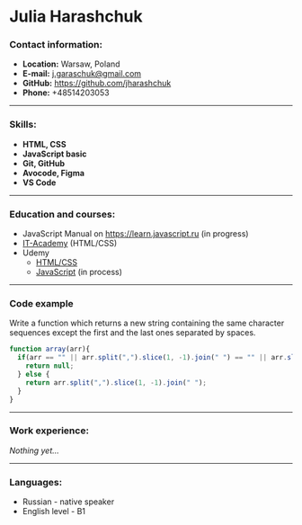 # **Julia Harashchuk**


### **Contact information:**
* **Location:** Warsaw, Poland
* **E-mail:** j.garaschuk@gmail.com
* **GitHub:** https://github.com/jharashchuk
* **Phone:** +48514203053 

---

### **Skills:**
* **HTML, CSS** 
* **JavaScript basic**
* **Git, GitHub**
* **Avocode, Figma**
* **VS Code**

---

### **Education and courses:**
* JavaScript Manual on https://learn.javascript.ru (in progress)
* [IT-Academy](https://www.it-academy.by) (HTML/CSS) 
* Udemy 
    * [HTML/CSS](https://www.udemy.com/course/webdeveloper/)
    * [JavaScript](https://www.udemy.com/course/javascript_full/) (in process)

---

### **Code example**
Write a function which returns a new string containing the same character sequences except the first and the last ones separated by spaces.

```javascript
function array(arr){
  if(arr == "" || arr.split(",").slice(1, -1).join(" ") == "" || arr.slice(1) == "" ) {
    return null;
  } else {
    return arr.split(",").slice(1, -1).join(" ");
  } 
}
```

---

### **Work experience:**
*Nothing yet…*

---

### **Languages:**
* Russian - native speaker
* English level - B1